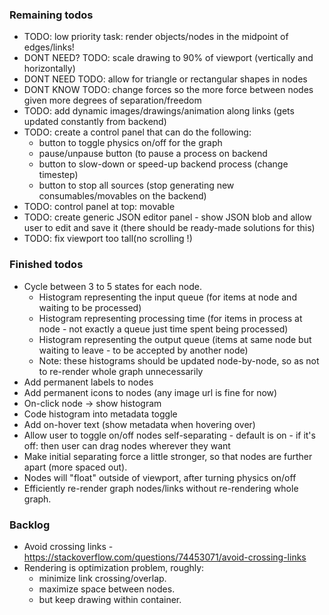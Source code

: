 ### Remaining todos
* TODO: low priority task: render objects/nodes in the midpoint of edges/links!
* DONT NEED? TODO: scale drawing to 90% of viewport (vertically and horizontally)
* DONT NEED TODO: allow for triangle or rectangular shapes in nodes
* DONT KNOW TODO: change forces so the more force between nodes given more degrees of separation/freedom
* TODO: add dynamic images/drawings/animation along links (gets updated constantly from backend)
* TODO: create a control panel that can do the following:
   * button to toggle physics on/off for the graph
   * pause/unpause button (to pause a process on backend
   * button to slow-down or speed-up backend process (change timestep)
   * button to stop all sources (stop generating new consumables/movables on the backend)
* TODO: control panel at top: movable
* TODO: create generic JSON editor panel - show JSON blob and allow user to edit and save it (there should be ready-made solutions for this)
* TODO: fix viewport too tall(no scrolling !)

### Finished todos
* Cycle between 3 to 5 states for each node.
   * Histogram representing the input queue  (for items at node and waiting to be processed)
   * Histogram representing processing time (for items in process at node - not exactly a queue just time spent being processed)
   * Histogram representing the output queue (items at same node but waiting to leave - to be accepted by another node)
   * Note: these histograms should be updated node-by-node, so as not to re-render whole graph unnecessarily
* Add permanent labels to nodes
* Add permanent icons to nodes (any image url is fine for now)
* On-click node -> show histogram
* Code histogram into metadata toggle
* Add on-hover text (show metadata when hovering over)
* Allow user to toggle on/off nodes self-separating - default is on - if it's off: then user can drag nodes wherever they want 
* Make initial separating force a little stronger, so that nodes are further apart (more spaced out).
* Nodes will "float" outside of viewport, after turning physics on/off
* Efficiently re-render graph nodes/links without re-rendering whole graph.

### Backlog

* Avoid crossing links - https://stackoverflow.com/questions/74453071/avoid-crossing-links
* Rendering is optimization problem, roughly:
  * minimize link crossing/overlap.
  * maximize space between nodes.
  * but keep drawing within container.